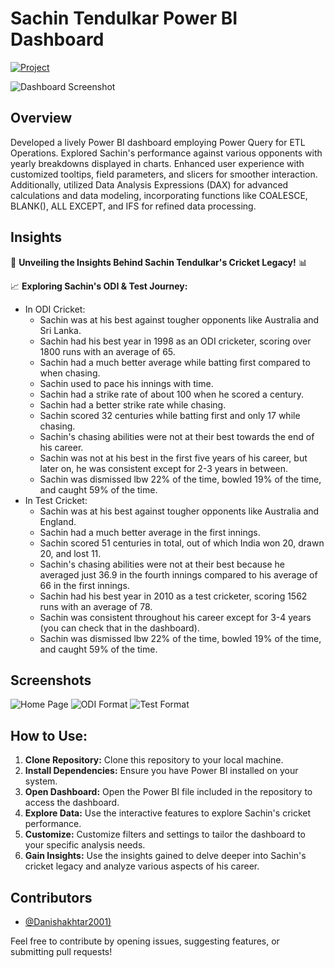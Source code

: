 # Sachin Tendulkar Power BI Dashboard

[![Project](https://img.shields.io/badge/Project-Sachin%20Tendulkar%20Dashboard-red?style=for-the-badge)](https://www.novypro.com/project/sachin-tendulkar-dashboard-power-bi)

![Dashboard Screenshot](https://github.com/Danishakhtar2001/Sachin-Tendulkar-Dashboard/assets/156657584/b073be46-8b36-4902-9f99-f827f4c8b32c) 

## Overview
Developed a lively Power BI dashboard employing Power Query for ETL Operations. Explored Sachin's performance against various opponents with yearly breakdowns displayed in charts. Enhanced user experience with customized tooltips, field parameters, and slicers for smoother interaction. Additionally, utilized Data Analysis Expressions (DAX) for advanced calculations and data modeling, incorporating functions like COALESCE, BLANK(), ALL EXCEPT, and IFS for refined data processing.

## Insights
🏏 **Unveiling the Insights Behind Sachin Tendulkar's Cricket Legacy!** 📊

📈 **Exploring Sachin's ODI & Test Journey:**
- In ODI Cricket:
  - Sachin was at his best against tougher opponents like Australia and Sri Lanka.
  - Sachin had his best year in 1998 as an ODI cricketer, scoring over 1800 runs with an average of 65.
  - Sachin had a much better average while batting first compared to when chasing.
  - Sachin used to pace his innings with time.
  - Sachin had a strike rate of about 100 when he scored a century.
  - Sachin had a better strike rate while chasing.
  - Sachin scored 32 centuries while batting first and only 17 while chasing.
  - Sachin's chasing abilities were not at their best towards the end of his career.
  - Sachin was not at his best in the first five years of his career, but later on, he was consistent except for 2-3 years in between.
  - Sachin was dismissed lbw 22% of the time, bowled 19% of the time, and caught 59% of the time.
- In Test Cricket:
  - Sachin was at his best against tougher opponents like Australia and England.
  - Sachin had a much better average in the first innings.
  - Sachin scored 51 centuries in total, out of which India won 20, drawn 20, and lost 11.
  - Sachin's chasing abilities were not at their best because he averaged just 36.9 in the fourth innings compared to his average of 66 in the first innings.
  - Sachin had his best year in 2010 as a test cricketer, scoring 1562 runs with an average of 78.
  - Sachin was consistent throughout his career except for 3-4 years (you can check that in the dashboard).
  - Sachin was dismissed lbw 22% of the time, bowled 19% of the time, and caught 59% of the time.

## Screenshots
![Home Page](https://github.com/Danishakhtar2001/Sachin-Tendulkar-Dashboard/assets/156657584/b073be46-8b36-4902-9f99-f827f4c8b32c)
![ODI Format](https://github.com/Danishakhtar2001/Sachin-Tendulkar-Dashboard/assets/156657584/eb920df8-47ed-4827-9a86-73660e14b158)
![Test Format](https://github.com/Danishakhtar2001/Sachin-Tendulkar-Dashboard/assets/156657584/a1cb7ac0-e557-4640-a757-eaa175366497)

## How to Use:
1. **Clone Repository:** Clone this repository to your local machine.
2. **Install Dependencies:** Ensure you have Power BI installed on your system.
3. **Open Dashboard:** Open the Power BI file included in the repository to access the dashboard.
4. **Explore Data:** Use the interactive features to explore Sachin's cricket performance.
5. **Customize:** Customize filters and settings to tailor the dashboard to your specific analysis needs.
6. **Gain Insights:** Use the insights gained to delve deeper into Sachin's cricket legacy and analyze various aspects of his career.

## Contributors
- [@Danishakhtar2001)](https://https://github.com/Danishakhtar2001)

Feel free to contribute by opening issues, suggesting features, or submitting pull requests!

